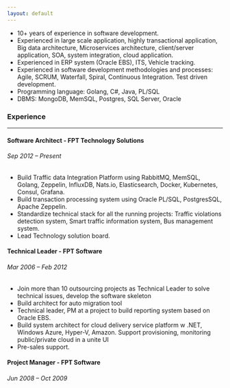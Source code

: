 ```yaml
---
layout: default
---
```


- 10+ years of experience in software development.
- Experienced in large scale application, highly transactional application, Big data architecture, Microservices architecture, client/server application, SOA, system integration, cloud application.
- Experienced in ERP system (Oracle EBS), ITS, Vehicle tracking.
- Experienced in software development methodologies and processes: Agile, SCRUM, Waterfall, Spiral, Continuous Integration. Test driven development.
- Programming language: Golang, C#, Java, PL/SQL
- DBMS: MongoDB, MemSQL, Postgres, SQL Server, Oracle

### **Experience**
----------
#### **Software Architect - FPT Technology Solutions**
###### *Sep 2012 – Present*
- Build Traffic data Integration Platform using RabbitMQ, MemSQL, Golang, Zeppelin, InfluxDB, Nats.io, Elasticsearch, Docker, Kubernetes, Consul, Grafana.
- Build transaction processing system using Oracle PL/SQL, PostgresSQL, Apache Zeppelin.
- Standardize technical stack for all the running projects: Traffic violations detection system, Smart traffic information system, Bus management system.
- Lead Technology solution board.

#### **Technical Leader - FPT Software**
###### *Mar 2006 – Feb 2012*
- Join more than 10 outsourcing projects as Technical Leader to solve technical issues, develop the software skeleton
- Build architect for auto migration tool
- Technical leader, PM at a project to build reporting system based on Oracle EBS.
- Build system architect for cloud delivery service platform w .NET, Windows Azure, Hyper-V, Amazon. Support provisioning, monitoring public/private cloud in a unite UI
- Pre-sales support.

#### **Project Manager - FPT Software**
###### *Jun 2008 – Oct 2009*
